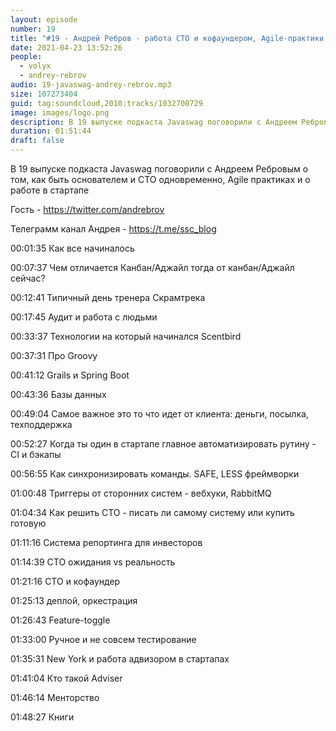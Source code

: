 ```yaml
---
layout: episode
number: 19
title: "#19 - Андрей Ребров - работа CTO и кофаундером, Agile-практики и стартапы"
date: 2021-04-23 13:52:26
people:
  - volyx
  - andrey-rebrov
audio: 19-javaswag-andrey-rebrov.mp3
size: 107273404
guid: tag:soundcloud,2010:tracks/1032700729
image: images/logo.png
description: В 19 выпуске подкаста Javaswag поговорили с Андреем Ребровым о том, как быть основателем и CTO одновременно, Agile практиках и о работе в стартапе
duration: 01:51:44
draft: false
---
```


В 19 выпуске подкаста Javaswag поговорили с Андреем Ребровым о том, как быть основателем и CTO одновременно, Agile практиках и о работе в стартапе



Гость - https://twitter.com/andrebrov

Телеграмм канал Андрея - https://t.me/ssc_blog



00:01:35 Как все начиналось	 

00:07:37 Чем отличается Канбан/Аджайл тогда от канбан/Аджайл сейчас?	 

00:12:41 Типичный день тренера Скрамтрека	 

00:17:45 Аудит и работа с людьми	 

00:33:37 Технологии на который начинался Scentbird 	 

00:37:31 Про Groovy	 

00:41:12 Grails и Spring Boot	 

00:43:36 Базы данных	 

00:49:04 Самое важное это то что идет от клиента: деньги, посылка, техподдержка	 

00:52:27 Когда ты один в стартапе главное автоматизировать рутину - CI и бэкапы	 

00:56:55 Как синхронизировать команды. SAFE, LESS фреймворки	 

01:00:48 Триггеры от сторонних систем - вебхуки, RabbitMQ	 

01:04:34 Как решить CTO - писать ли самому систему или купить готовую	 

01:11:16 Система репортинга для инвесторов	 

01:14:39 CTO ожидания vs реальность	 

01:21:16 CTO и кофаундер	 

01:25:13 деплой, оркестрация	 

01:26:43 Feature-toggle	 

01:33:00 Ручное и не совсем тестирование	 

01:35:31 New York и работа адвизором в стартапах	 

01:41:04 Кто такой Adviser	 

01:46:14 Менторство	 

01:48:27 Книги